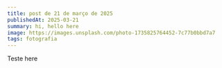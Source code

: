 ```yaml
---
title: post de 21 de março de 2025
publishedAt: 2025-03-21
summary: hi, hello here
image: https://images.unsplash.com/photo-1735825764452-7c77b0bbd7a7
tags: fotografia
---
```


Teste here